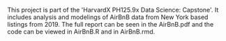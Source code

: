 This project is part of the 'HarvardX PH125.9x Data Science: Capstone'.
It includes analysis and modelings of AirBnB data from New York based listings from 2019.
The full report can be seen in the AirBnB.pdf and the code can be viewed in AirBnB.R and in AirBnB.rmd.